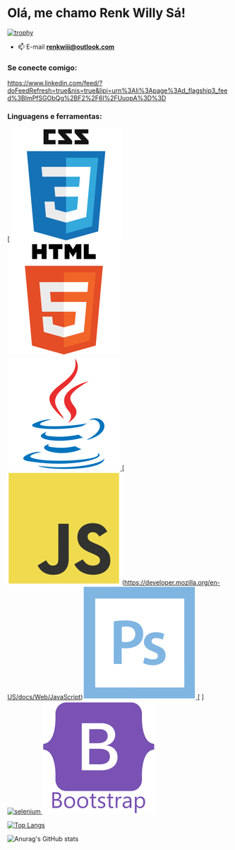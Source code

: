 # Olá, me chamo Renk Willy Sá!

[![trophy](https://github-profile-trophy.vercel.app/?username=RenkSa&theme=onedark)](https://github.com/ryo-ma/github-profile-trophy)



- 📫 E-mail **[renkwiii@outlook.com](mailto:renkwiii@outlook.com)**

### Se conecte comigo:

https://www.linkedin.com/feed/?doFeedRefresh=true&nis=true&lipi=urn%3Ali%3Apage%3Ad_flagship3_feed%3BImPfSGObQg%2BF2%2F6l%2FUuopA%3D%3D

### Linguagens e ferramentas:

[![css3](https://raw.githubusercontent.com/devicons/devicon/master/icons/css3/css3-original-wordmark.svg) [![html5](https://raw.githubusercontent.com/devicons/devicon/master/icons/html5/html5-original-wordmark.svg) ](https://www.w3.org/html/)[![java](https://raw.githubusercontent.com/devicons/devicon/master/icons/java/java-original.svg) ](https://www.java.com/)[![javascript](https://raw.githubusercontent.com/devicons/devicon/master/icons/javascript/javascript-original.svg) (https://developer.mozilla.org/en-US/docs/Web/JavaScript)[![photoshop](https://raw.githubusercontent.com/devicons/devicon/master/icons/photoshop/photoshop-line.svg) ](https://www.photoshop.com/en)[ ][![selenium](https://raw.githubusercontent.com/detain/svg-logos/780f25886640cef088af994181646db2f6b1a3f8/svg/selenium-logo.svg) ](https://www.selenium.dev/)[![bootstrap](https://raw.githubusercontent.com/devicons/devicon/master/icons/bootstrap/bootstrap-plain-wordmark.svg) ](https://getbootstrap.com/)



[![Top Langs](https://github-readme-stats.vercel.app/api/top-langs/?username=RenkSa&layout=compact)](https://github.com/anuraghazra/github-readme-stats)

![Anurag's GitHub stats](https://github-readme-stats.vercel.app/api?username=RenkSa&show_icons=true&theme=dark)



